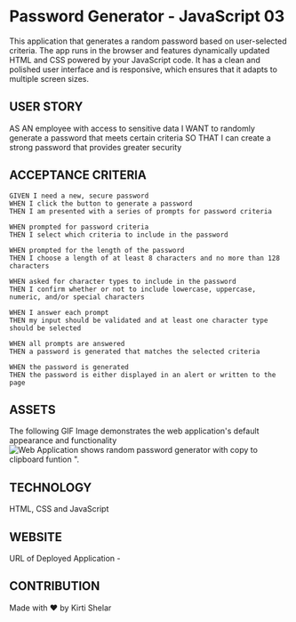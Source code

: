 # Password Generator - JavaScript 03

This application that generates a random password based on user-selected criteria. The app runs in the browser and features dynamically updated HTML and CSS powered by your JavaScript code. It has a clean and polished user interface and is responsive, which ensures that it adapts to multiple screen sizes.

## USER STORY

AS AN employee with access to sensitive data
I WANT to randomly generate a password that meets certain criteria
SO THAT I can create a strong password that provides greater security

## ACCEPTANCE CRITERIA

```
GIVEN I need a new, secure password
WHEN I click the button to generate a password
THEN I am presented with a series of prompts for password criteria

WHEN prompted for password criteria
THEN I select which criteria to include in the password

WHEN prompted for the length of the password
THEN I choose a length of at least 8 characters and no more than 128 characters

WHEN asked for character types to include in the password
THEN I confirm whether or not to include lowercase, uppercase, numeric, and/or special characters

WHEN I answer each prompt
THEN my input should be validated and at least one character type should be selected

WHEN all prompts are answered
THEN a password is generated that matches the selected criteria

WHEN the password is generated
THEN the password is either displayed in an alert or written to the page

```

## ASSETS

The following GIF Image demonstrates the web application's default appearance and functionality
![Web Application shows random password generator with copy to clipboard funtion ".](./assets/images/Kirti%20Shelar%20-%20Professional%20Portfolio.gif)

## TECHNOLOGY

HTML, CSS and JavaScript

## WEBSITE

URL of Deployed Application -

## CONTRIBUTION

Made with ❤️ by Kirti Shelar
